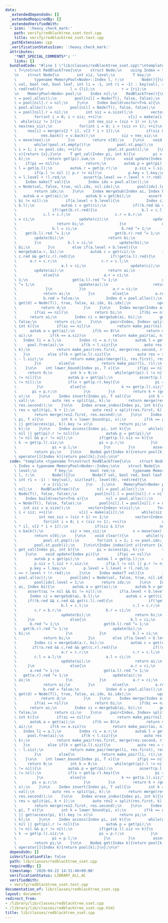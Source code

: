 ```yaml
---
data:
  _extendedDependsOn: []
  _extendedRequiredBy: []
  _extendedVerifiedWith:
  - icon: ':heavy_check_mark:'
    path: verify/redblacktree_sset.test.cpp
    title: verify/redblacktree_sset.test.cpp
  _pathExtension: cpp
  _verificationStatusIcon: ':heavy_check_mark:'
  attributes:
    '*NOT_SPECIAL_COMMENTS*': ''
    links: []
  bundledCode: "#line 1 \"lib/classes/redblacktree_sset.cpp\"\ntemplate <typename\
    \ T>\nstruct RedBlackTree{\n\n    struct Node;\n    using Index = typename MemoryPool<Node>::Index;\n\
    \n    struct Node{\n        int siz, level;\n        T key;\n        bool red;\n\
    \        typename MemoryPool<Node>::Index l, r;\n        Node(){}\n        Node(T\
    \ val, bool red, bool leaf, int li = -1, int ri = -1) : key(val), siz(leaf), level(0),\
    \ red(red){\n            l = {li};\n            r = {ri};\n        }\n    };\n\
    \n    MemoryPool<Node> pool;\n    Index nil;\n    RedBlackTree(){\n        nil\
    \ = pool.alloc();\n        pool[nil] = Node(T(), false, false);\n        pool[nil].l\
    \ = pool[nil].r = nil;\n    }\n\n    Index build(vector<T>& a){\n        nil =\
    \ pool.alloc();\n        pool[nil] = Node(T(), false, false);\n        pool[nil].l\
    \ = pool[nil].r = nil;\n        int siz = a.size();\n        vector<Index> v(siz);\n\
    \        for(int i = 0; i < siz; ++i)\n            v[i] = make(a[i]);\n      \
    \  while(siz != 1){\n            int nex_siz = (siz + 1) >> 1;\n            vector<Index>\
    \ nex(nex_siz);\n            for(int i = 0; i < (siz >> 1); ++i)\n           \
    \     nex[i] = merge(v[2 * i], v[2 * i + 1]);\n            if(siz & 1)\n     \
    \           nex.back() = v.back();\n            siz = nex_siz;\n            v\
    \ = move(nex);\n        }\n        return v[0];\n    }\n\n    void clear(){\n\
    \        while(!pool.st.empty())\n            pool.st.pop();\n        for(int\
    \ i = 1; i <= pool.idx; ++i)\n            pool.st.push(i);\n    }\n\n\tIndex index(int\
    \ x){return {x};}\n\n    T get_val(Index pi, int k){\n        pi = access(pi,\
    \ k);\n        return get(pi).sum;\n    }\n\n    void update(Index pi){\n    \
    \    if(pi == nil)\n            return;\n        auto& p = get(pi);\n        auto&\
    \ l = get(p.l);\n        auto& r = get(p.r);\n        p.siz = l.siz + r.siz;\n\
    \        if(p.l != nil || p.r != nil)\n            p.key = l.key;\n        p.level\
    \ = l.level + !l.red;\n        assert(p.level == r.level + !r.red);\n    }\n\n\
    \    Index make(T val){\n        Index idx = pool.alloc();\n        pool[idx]\
    \ = Node(val, false, true, nil.idx, nil.idx);\n        pool[idx].level = 1;\n\
    \        return idx;\n    }\n\n    Index mergeSub(Index ai, Index bi){\n     \
    \   auto& a = get(ai);\n        auto& b = get(bi);\n        assert(ai != nil &&\
    \ bi != nil);\n        if(a.level < b.level){\n            Index ci = mergeSub(ai,\
    \ b.l);\n            auto& c = get(ci);\n            if(!b.red && c.red && get(c.l).red){\n\
    \                if(!get(b.r).red){\n                    b.l = c.l;\n        \
    \            c.l = c.r;\n                    c.r = b.r;\n                    b.r\
    \ = ci;\n                    update(ci);\n                    update(bi);\n  \
    \                  return bi;\n                }\n                else{\n    \
    \                b.l = ci;\n                    b.red ^= 1;\n                \
    \    get(b.l).red ^= 1;\n                    get(b.r).red ^= 1;\n            \
    \        update(bi);\n                    return bi;\n                }\n    \
    \        }\n            b.l = ci;\n            update(bi);\n            return\
    \ bi;\n        }\n        else if(a.level > b.level){\n            Index ci =\
    \ mergeSub(a.r, bi);\n            auto& c = get(ci);\n            if(!a.red &&\
    \ c.red && get(c.r).red){\n                if(!get(a.l).red){\n              \
    \      a.r = c.r;\n                    c.r = c.l;\n                    c.l = a.l;\n\
    \                    a.l = ci;\n                    update(ci);\n            \
    \        update(ai);\n                    return ai;\n                }\n    \
    \            else{\n                    a.r = ci;\n                    a.red ^=\
    \ 1;\n                    get(a.l).red ^= 1;\n                    get(a.r).red\
    \ ^= 1;\n                    update(ai);\n                    return ai;\n   \
    \             }\n            }\n            a.r = ci;\n            update(ai);\n\
    \            return ai;\n        }\n        else{\n            a.red = false;\n\
    \            b.red = false;\n            Index d = pool.alloc();\n           \
    \ get(d) = Node(T(), true, false, ai.idx, bi.idx);\n            update(d);\n \
    \           return d;\n        }\n    }\n\n    Index merge(Index ai, Index bi){\n\
    \        if(ai == nil)\n            return bi;\n        if(bi == nil)\n      \
    \      return ai;\n        Index ci = mergeSub(ai, bi);\n        get(ci).red =\
    \ false;\n        return ci;\n    }\n\n    pair<Index, Index> split(Index ai,\
    \ int k){\n        if(ai == nil)\n            return make_pair(nil, nil);\n  \
    \      auto& a = get(ai);\n        if(k == 0)\n            return make_pair(nil,\
    \ ai);\n        if(k == a.siz)\n            return make_pair(ai, nil);\n     \
    \   Index li = a.l;\n        Index ri = a.r;\n        auto& l = get(li);\n   \
    \     pool.free(ai);\n        if(k < l.siz){\n            auto res = split(li,\
    \ k);\n            return make_pair(res.first, merge(res.second, ri));\n     \
    \   }\n        else if(k > get(a.l).siz){\n            auto res = split(ri, k\
    \ - l.siz);\n            return make_pair(merge(li, res.first), res.second);\n\
    \        }\n        else{\n            return make_pair(li, ri);\n        }\n\
    \    }\n\n    int lower_bound(Index pi, T x){\n        if(pi == nil)\n       \
    \     return 0;\n        int k = 0;\n        while(get(pi).l != nil || get(pi).r\
    \ != nil){\n            auto& p = get(pi);\n            assert(p.l != nil && p.r\
    \ != nil);\n            if(x < get(p.r).key){\n                pi = p.l;\n   \
    \         }\n            else{\n                k += get(p.l).siz;\n         \
    \       pi = p.r;\n            }\n        }\n        return k + (get(pi).key <\
    \ x);\n    }\n\n    Index insert(Index pi, T val){\n        int k = lower_bound(pi,\
    \ val);\n        auto res = split(pi, k);\n        return merge(res.first, merge(make(val),\
    \ res.second));\n    }\n\n    Index erase_index(Index pi, int k){\n        auto\
    \ res = split(pi, k + 1);\n        auto res2 = split(res.first, k);\n        pool.free(res2.second);\n\
    \        return merge(res2.first, res.second);\n    }\n\n    Index erase_key(Index\
    \ pi, T x){\n        int k = lower_bound(pi, x);\n        if(k == get(pi).siz\
    \ || get(access(pi, k)).key != x)\n            return pi;\n        return erase_index(pi,\
    \ k);\n    }\n\n    Index access(Index pi, int k){\n        while(get(pi).l !=\
    \ nil || get(pi).r != nil){\n            auto& p = get(pi);\n            assert(p.l\
    \ != nil && p.r != nil);\n            if(get(p.l).siz <= k){\n               \
    \ k -= get(p.l).siz;\n                pi = p.r;\n            }\n            else{\n\
    \                pi = p.l;\n            }\n        }\n        assert(k == 0);\n\
    \        return pi;\n    }\n\n    Node& get(Index k){return pool[k];}\n    Node&\
    \ operator[](Index k){return pool[k];}\n};\n\n"
  code: "template <typename T>\nstruct RedBlackTree{\n\n    struct Node;\n    using\
    \ Index = typename MemoryPool<Node>::Index;\n\n    struct Node{\n        int siz,\
    \ level;\n        T key;\n        bool red;\n        typename MemoryPool<Node>::Index\
    \ l, r;\n        Node(){}\n        Node(T val, bool red, bool leaf, int li = -1,\
    \ int ri = -1) : key(val), siz(leaf), level(0), red(red){\n            l = {li};\n\
    \            r = {ri};\n        }\n    };\n\n    MemoryPool<Node> pool;\n    Index\
    \ nil;\n    RedBlackTree(){\n        nil = pool.alloc();\n        pool[nil] =\
    \ Node(T(), false, false);\n        pool[nil].l = pool[nil].r = nil;\n    }\n\n\
    \    Index build(vector<T>& a){\n        nil = pool.alloc();\n        pool[nil]\
    \ = Node(T(), false, false);\n        pool[nil].l = pool[nil].r = nil;\n     \
    \   int siz = a.size();\n        vector<Index> v(siz);\n        for(int i = 0;\
    \ i < siz; ++i)\n            v[i] = make(a[i]);\n        while(siz != 1){\n  \
    \          int nex_siz = (siz + 1) >> 1;\n            vector<Index> nex(nex_siz);\n\
    \            for(int i = 0; i < (siz >> 1); ++i)\n                nex[i] = merge(v[2\
    \ * i], v[2 * i + 1]);\n            if(siz & 1)\n                nex.back() =\
    \ v.back();\n            siz = nex_siz;\n            v = move(nex);\n        }\n\
    \        return v[0];\n    }\n\n    void clear(){\n        while(!pool.st.empty())\n\
    \            pool.st.pop();\n        for(int i = 1; i <= pool.idx; ++i)\n    \
    \        pool.st.push(i);\n    }\n\n\tIndex index(int x){return {x};}\n\n    T\
    \ get_val(Index pi, int k){\n        pi = access(pi, k);\n        return get(pi).sum;\n\
    \    }\n\n    void update(Index pi){\n        if(pi == nil)\n            return;\n\
    \        auto& p = get(pi);\n        auto& l = get(p.l);\n        auto& r = get(p.r);\n\
    \        p.siz = l.siz + r.siz;\n        if(p.l != nil || p.r != nil)\n      \
    \      p.key = l.key;\n        p.level = l.level + !l.red;\n        assert(p.level\
    \ == r.level + !r.red);\n    }\n\n    Index make(T val){\n        Index idx =\
    \ pool.alloc();\n        pool[idx] = Node(val, false, true, nil.idx, nil.idx);\n\
    \        pool[idx].level = 1;\n        return idx;\n    }\n\n    Index mergeSub(Index\
    \ ai, Index bi){\n        auto& a = get(ai);\n        auto& b = get(bi);\n   \
    \     assert(ai != nil && bi != nil);\n        if(a.level < b.level){\n      \
    \      Index ci = mergeSub(ai, b.l);\n            auto& c = get(ci);\n       \
    \     if(!b.red && c.red && get(c.l).red){\n                if(!get(b.r).red){\n\
    \                    b.l = c.l;\n                    c.l = c.r;\n            \
    \        c.r = b.r;\n                    b.r = ci;\n                    update(ci);\n\
    \                    update(bi);\n                    return bi;\n           \
    \     }\n                else{\n                    b.l = ci;\n              \
    \      b.red ^= 1;\n                    get(b.l).red ^= 1;\n                 \
    \   get(b.r).red ^= 1;\n                    update(bi);\n                    return\
    \ bi;\n                }\n            }\n            b.l = ci;\n            update(bi);\n\
    \            return bi;\n        }\n        else if(a.level > b.level){\n    \
    \        Index ci = mergeSub(a.r, bi);\n            auto& c = get(ci);\n     \
    \       if(!a.red && c.red && get(c.r).red){\n                if(!get(a.l).red){\n\
    \                    a.r = c.r;\n                    c.r = c.l;\n            \
    \        c.l = a.l;\n                    a.l = ci;\n                    update(ci);\n\
    \                    update(ai);\n                    return ai;\n           \
    \     }\n                else{\n                    a.r = ci;\n              \
    \      a.red ^= 1;\n                    get(a.l).red ^= 1;\n                 \
    \   get(a.r).red ^= 1;\n                    update(ai);\n                    return\
    \ ai;\n                }\n            }\n            a.r = ci;\n            update(ai);\n\
    \            return ai;\n        }\n        else{\n            a.red = false;\n\
    \            b.red = false;\n            Index d = pool.alloc();\n           \
    \ get(d) = Node(T(), true, false, ai.idx, bi.idx);\n            update(d);\n \
    \           return d;\n        }\n    }\n\n    Index merge(Index ai, Index bi){\n\
    \        if(ai == nil)\n            return bi;\n        if(bi == nil)\n      \
    \      return ai;\n        Index ci = mergeSub(ai, bi);\n        get(ci).red =\
    \ false;\n        return ci;\n    }\n\n    pair<Index, Index> split(Index ai,\
    \ int k){\n        if(ai == nil)\n            return make_pair(nil, nil);\n  \
    \      auto& a = get(ai);\n        if(k == 0)\n            return make_pair(nil,\
    \ ai);\n        if(k == a.siz)\n            return make_pair(ai, nil);\n     \
    \   Index li = a.l;\n        Index ri = a.r;\n        auto& l = get(li);\n   \
    \     pool.free(ai);\n        if(k < l.siz){\n            auto res = split(li,\
    \ k);\n            return make_pair(res.first, merge(res.second, ri));\n     \
    \   }\n        else if(k > get(a.l).siz){\n            auto res = split(ri, k\
    \ - l.siz);\n            return make_pair(merge(li, res.first), res.second);\n\
    \        }\n        else{\n            return make_pair(li, ri);\n        }\n\
    \    }\n\n    int lower_bound(Index pi, T x){\n        if(pi == nil)\n       \
    \     return 0;\n        int k = 0;\n        while(get(pi).l != nil || get(pi).r\
    \ != nil){\n            auto& p = get(pi);\n            assert(p.l != nil && p.r\
    \ != nil);\n            if(x < get(p.r).key){\n                pi = p.l;\n   \
    \         }\n            else{\n                k += get(p.l).siz;\n         \
    \       pi = p.r;\n            }\n        }\n        return k + (get(pi).key <\
    \ x);\n    }\n\n    Index insert(Index pi, T val){\n        int k = lower_bound(pi,\
    \ val);\n        auto res = split(pi, k);\n        return merge(res.first, merge(make(val),\
    \ res.second));\n    }\n\n    Index erase_index(Index pi, int k){\n        auto\
    \ res = split(pi, k + 1);\n        auto res2 = split(res.first, k);\n        pool.free(res2.second);\n\
    \        return merge(res2.first, res.second);\n    }\n\n    Index erase_key(Index\
    \ pi, T x){\n        int k = lower_bound(pi, x);\n        if(k == get(pi).siz\
    \ || get(access(pi, k)).key != x)\n            return pi;\n        return erase_index(pi,\
    \ k);\n    }\n\n    Index access(Index pi, int k){\n        while(get(pi).l !=\
    \ nil || get(pi).r != nil){\n            auto& p = get(pi);\n            assert(p.l\
    \ != nil && p.r != nil);\n            if(get(p.l).siz <= k){\n               \
    \ k -= get(p.l).siz;\n                pi = p.r;\n            }\n            else{\n\
    \                pi = p.l;\n            }\n        }\n        assert(k == 0);\n\
    \        return pi;\n    }\n\n    Node& get(Index k){return pool[k];}\n    Node&\
    \ operator[](Index k){return pool[k];}\n};\n\n"
  dependsOn: []
  isVerificationFile: false
  path: lib/classes/redblacktree_sset.cpp
  requiredBy: []
  timestamp: '2020-04-22 14:31:46+09:00'
  verificationStatus: LIBRARY_ALL_AC
  verifiedWith:
  - verify/redblacktree_sset.test.cpp
documentation_of: lib/classes/redblacktree_sset.cpp
layout: document
redirect_from:
- /library/lib/classes/redblacktree_sset.cpp
- /library/lib/classes/redblacktree_sset.cpp.html
title: lib/classes/redblacktree_sset.cpp
---
```

